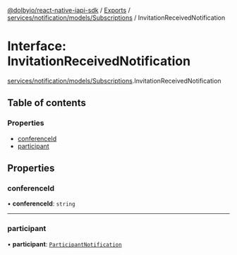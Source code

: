 [@dolbyio/react-native-iapi-sdk](../README.md) / [Exports](../modules.md) / [services/notification/models/Subscriptions](../modules/services_notification_models_Subscriptions.md) / InvitationReceivedNotification

# Interface: InvitationReceivedNotification

[services/notification/models/Subscriptions](../modules/services_notification_models_Subscriptions.md).InvitationReceivedNotification

## Table of contents

### Properties

- [conferenceId](services_notification_models_Subscriptions.InvitationReceivedNotification.md#conferenceid)
- [participant](services_notification_models_Subscriptions.InvitationReceivedNotification.md#participant)

## Properties

### conferenceId

• **conferenceId**: `string`

___

### participant

• **participant**: [`ParticipantNotification`](services_notification_models_ParticipantNotification.ParticipantNotification.md)
